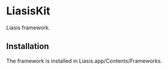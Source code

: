 # LiasisKit

Liasis framework.

## Installation

The framework is installed in Liasis.app/Contents/Frameworks.
